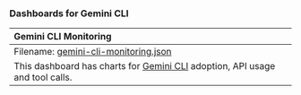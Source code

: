 ### Dashboards for Gemini CLI

|Gemini CLI Monitoring|
|:--------------------|
|Filename: [gemini-cli-monitoring.json](gemini-cli-monitoring.json)|
|This dashboard has charts for [Gemini CLI](http://geminicli.com) adoption, API usage and tool calls.|
